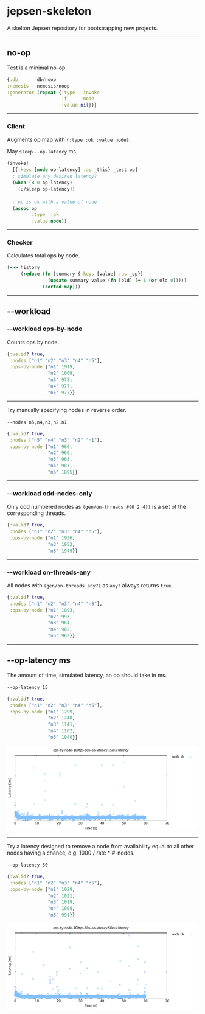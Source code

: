 # jepsen-skeleton

A skelton Jepsen repository for bootstrapping new projects.

----

## no-op

Test is a minimal no-op.

```clj
{:db       db/noop
:nemesis   nemesis/noop
:generator (repeat {:type  :invoke
                    :f     :node
                    :value nil})}
```

----

### Client

Augments op map with `{:type :ok :value node}`.

May `sleep` `--op-latency` ms.

```clj
(invoke!
  [{:keys [node op-latency] :as _this} _test op]
  ; simulate any desired latency?
  (when (< 0 op-latency)
    (u/sleep op-latency))  
  
  ; op is ok with a value of node
  (assoc op
         :type  :ok
         :value node))
```

----

### Checker

Calculates total ops by node.

```clj
(->> history
     (reduce (fn [summary {:keys [value] :as _op}]
               (update summary value (fn [old] (+ 1 (or old 0)))))
             (sorted-map)))
```

----

## --workload

### --workload ops-by-node

Counts ops by node.

```clj
{:valid? true,
 :nodes ["n1" "n2" "n3" "n4" "n5"],
 :ops-by-node {"n1" 1919,
               "n2" 1009,
               "n3" 978,
               "n4" 977,
               "n5" 977}}
```

----

Try manually specifying nodes in reverse order.

`--nodes n5,n4,n3,n2,n1`

```clj
{:valid? true,
 :nodes ["n5" "n4" "n3" "n2" "n1"],
 :ops-by-node {"n1" 960,
               "n2" 960,
               "n3" 963,
               "n4" 983,
               "n5" 1895}}
```

----

### --workload odd-nodes-only

Only odd numbered nodes as `(gen/on-threads #{0 2 4})` is a set of the corresponding threads.

```clj
{:valid? true,
 :nodes ["n1" "n2" "n3" "n4" "n5"],
 :ops-by-node {"n1" 1936,
               "n3" 1952,
               "n5" 1949}}
```

----

### --workload on-threads-any

All nodes with `(gen/on-threads any?)` as `any?` always returns `true`.  

```clj
{:valid? true,
 :nodes ["n1" "n2" "n3" "n4" "n5"],
 :ops-by-node {"n1" 1893,
               "n2" 993,
               "n3" 964,
               "n4" 962,
               "n5" 962}}
```

----

## --op-latency ms

The amount of time, simulated latency, an op should take in ms.

`--op-latency 15`

```clj
{:valid? true,
 :nodes ["n1" "n2" "n3" "n4" "n5"],
 :ops-by-node {"n1" 1299,
               "n2" 1240,
               "n3" 1141,
               "n4" 1102,
               "n5" 1040}}
```

![--op-latency 15](doc/latency-raw-op-latency-15ms.png)

----

Try a latency designed to remove a node from availability equal to all other nodes having a chance,
e.g. 1000 / rate * #-nodes.

`--op-latency 50`

```clj
{:valid? true,
 :nodes ["n1" "n2" "n3" "n4" "n5"],
 :ops-by-node {"n1" 1029,
               "n2" 1021,
               "n3" 1019,
               "n4" 1008,
               "n5" 991}}
```

![--op-latency 50](doc/latency-raw-op-latency-50ms.png)
